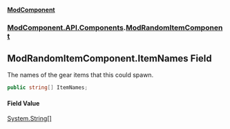 #### [ModComponent](index.md 'index')
### [ModComponent.API.Components](index.md#ModComponent.API.Components 'ModComponent.API.Components').[ModRandomItemComponent](ModRandomItemComponent.md 'ModComponent.API.Components.ModRandomItemComponent')

## ModRandomItemComponent.ItemNames Field

The names of the gear items that this could spawn.

```csharp
public string[] ItemNames;
```

#### Field Value
[System.String](https://docs.microsoft.com/en-us/dotnet/api/System.String 'System.String')[[]](https://docs.microsoft.com/en-us/dotnet/api/System.Array 'System.Array')